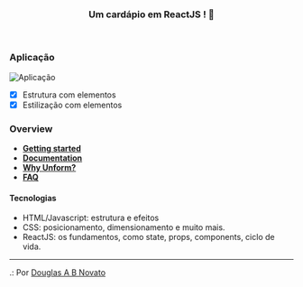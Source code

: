 <h3 align="center">
  Um cardápio em ReactJS ! 🚀
</h3>
<br>

### Aplicação 

![Aplicação](/images/a-aplicacao-terminada.jpg)

- [x] Estrutura com elementos
- [x] Estilização com elementos

### Overview

- **[Getting started](https://unform.dev/)**
- **[Documentation](https://unform.dev/guides/basic-form)**
- **[Why Unform?](https://unform.dev/why-unform)**
- **[FAQ](https://unform.dev/faq)**

#### Tecnologias

- HTML/Javascript: estrutura e efeitos
- CSS: posicionamento, dimensionamento e muito mais.
- ReactJS: os fundamentos, como state, props, components, ciclo de vida.   

---

.: Por [Douglas A B Novato](https://linktr.ee/douglasabnovato)<br/> 